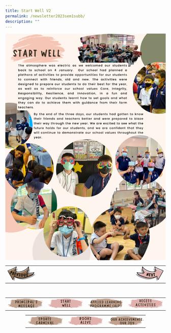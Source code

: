 ```yaml
---
title: Start Well V2
permalink: /newsletter2023sem1subb/
description: ""
---
```

<img src="/images/Newsletter/newsletter_sem1_pg03.png">


<table style="width: 100%;">
<tbody>
<tr>
<td style="text-align: left; width:20%;"><a href="/newsletter2023sem1suba/"><img src="/images/Newsletter/btn_prev.png"></a></td>
	<td style="text-align: left; width:60%;"></td>
<td style="text-align: right; width:20%;"><a href="/newsletter2023sem1subc/"><img src="/images/Newsletter/btn_next.png"></a></td>
</tr>
</tbody>
</table><br>

<table style="width: 100%;" border="0">
<tbody>
<tr style="height: 25px;">
<td style="width:25%; vertical-align: middle; border-width: 0px;"><a href="/newsletter2023sem1suba/"><img src="/images/Newsletter/btn_btn01.png"></a></td>
<td style="width:25%; vertical-align: middle; border-width: 0px;"><a href="/newsletter2023sem1subb/"><img src="/images/Newsletter/btn_btn02.png"></a></td>
<td style="width:25%; vertical-align: middle; border-width: 0px;"><a href="/newsletter2023sem1subc/"><img src="/images/Newsletter/btn_btn03.png"></a></td>
<td style="width:25%; vertical-align: middle; border-width: 0px;"><a href="/newsletter2023sem1subd/"><img src="/images/Newsletter/btn_btn04.png"></a></td>
</tr></tbody>
</table>

<center>
<table style="width: 75%;" border="0">
<tbody>
<tr style="height: 25px;">
<td style="width:25%; vertical-align: middle; border-width: 0px;"><a href="/newsletter2023sem1sube/"><img src="/images/Newsletter/btn_btn05.png"></a></td>
<td style="width:25%; vertical-align: middle; border-width: 0px;"><a href="/newsletter2023sem1subf/"><img src="/images/Newsletter/btn_btn06.png"></a></td>
<td style="width:25%; vertical-align: middle; border-width: 0px;"><a href="/newsletter2023sem1subg/"><img src="/images/Newsletter/btn_btn07.png"></a></td>
</tr></tbody>
</table>
	</center>